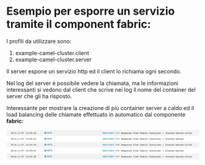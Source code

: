 Esempio per esporre un servizio tramite il component fabric:
===

I profili da utilizzare sono:

1. example-camel-cluster.client
1. example-camel-cluster.server

Il server espone un servizio http ed il client lo richiama ogni secondo.

Nel log del server è possibile vedere la chiamata, ma le informazioni interessanti si vedono dal client che scrive nei log il nome del container del server che gli ha risposto.

Interessante per mostrare la creazione di più container server a caldo ed il load balancing delle chiamate effettuato in automatico dal componente **fabric:**

![Client log](client-log.jpg)